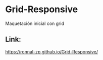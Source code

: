 # Grid-Responsive
Maquetación inicial con grid

## Link: 
https://ronnal-zp.github.io/Grid-Responsive/
